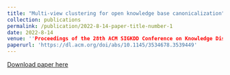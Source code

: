 ```yaml
---
title: "Multi-view clustering for open knowledge base canonicalization"
collection: publications
permalink: /publication/2022-8-14-paper-title-number-1
date: 2022-8-14
venue: ''Proceedings of the 28th ACM SIGKDD Conference on Knowledge Discovery and Data Mining"
paperurl: 'https://dl.acm.org/doi/abs/10.1145/3534678.3539449'
---
```


[Download paper here](https://arxiv.org/pdf/2206.11130)
